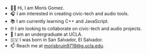 - 👋🏽 Hi, I am Morís Gomez.
- 🎧 I am interested in creating civic-tech and audio tools.
- 📚 I am currently learning C++ and JavaScript.
- 🤓 I am looking to collaborate on civic-tech and audio projects.
- 🐻 I am an undergraduate at UCLA.
- 🇸🇻 I was born in San Salvador, El Salvador.
- 📫 Reach me at morisbruin9719@g.ucla.edu.

<!---
morisgomez/morisgomez is a ✨ special ✨ repository because its `README.md` (this file) appears on your GitHub profile.
You can click the Preview link to take a look at your changes.
--->
